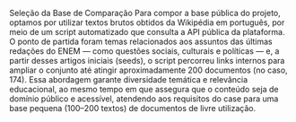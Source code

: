 Seleção da Base de Comparação
Para compor a base pública do projeto, optamos por utilizar textos brutos obtidos da Wikipédia em português, por meio de um script automatizado que consulta a API pública da plataforma. O ponto de partida foram temas relacionados aos assuntos das últimas redações do ENEM — como questões sociais, culturais e políticas — e, a partir desses artigos iniciais (seeds), o script percorreu links internos para ampliar o conjunto até atingir aproximadamente 200 documentos (no caso, 174). Essa abordagem garante diversidade temática e relevância educacional, ao mesmo tempo em que assegura que o conteúdo seja de domínio público e acessível, atendendo aos requisitos do case para uma base pequena (100–200 textos) de documentos de livre utilização.
